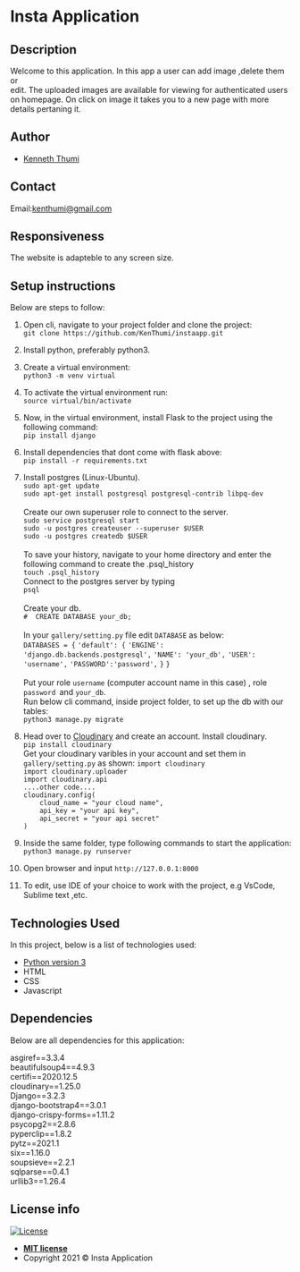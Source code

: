 # Insta Application
## Description
Welcome to this application. In this app a user can add image ,delete them or <br>
edit. The uploaded images are available for viewing for authenticated users <br>
on homepage. On click on image it takes you to a new page with more details pertaning it.<br>



## Author
- [Kenneth Thumi](https://github.com/KenThumi)

## Contact
Email:kenthumi@gmail.com

## Responsiveness
The website is adapteble to any screen size.

## Setup instructions
Below are steps to follow:
1. Open cli, navigate to your project folder and clone the project: <br/>
         `git clone https://github.com/KenThumi/instaapp.git`
2. Install python, preferably python3.
3. Create a virtual environment: <br/>
         `python3 -m venv virtual`
4. To activate the virtual environment run:<br/>
         `source virtual/bin/activate`
5. Now, in the virtual environment, install Flask to the project using the following command:<br/>
         `pip install django`
6. Install dependencies that dont come with flask above:<br/>
         `pip install -r requirements.txt` 
7. Install postgres (Linux-Ubuntu).  
        `sudo apt-get update` <br/>
        `sudo apt-get install postgresql postgresql-contrib libpq-dev` <br>  
 Create our own superuser role to connect to the server. <br>
        `sudo service postgresql start` <br>
        `sudo -u postgres createuser --superuser $USER` <br>
        `sudo -u postgres createdb $USER` <br>  
 To save your history, navigate to your home directory and enter the following command to create the .psql_history  <br>
        `touch .psql_history`  <br>
 Connect to the postgres server by typing <br>
        `psql` <br>  
 Create your db. <br>
        `#  CREATE DATABASE your_db;` <br>  
 In your `gallery/setting.py` file edit `DATABASE` as below:<br>
            `DATABASES = {`
                        `'default': {`
                            `'ENGINE': 'django.db.backends.postgresql',`
                            `'NAME': 'your_db',`
                            `'USER': 'username',`
                            `'PASSWORD':'password',`
                        `}`
                    `}`
        <br>  
 Put your role `username` (computer account name in this case) , role `password `and `your_db`.  
 Run below cli command, inside project folder, to set up the db with our tables: <br/>
            `python3 manage.py migrate`  
8. Head over to [Cloudinary](https://cloudinary.com/) and create an account. Install cloudinary. <br>
                `pip install cloudinary`  
   Get your cloudinary varibles in your account and set them in `gallery/setting.py` as shown:
                            `import cloudinary`  
                            `import cloudinary.uploader`  
                            `import cloudinary.api`  
                            `....other code....`  
                            `cloudinary.config(`   
                            `    cloud_name = "your cloud name",`  
                            `    api_key = "your api key",`   
                            `    api_secret = "your api secret"`  
                            `)`  

9. Inside the same folder,  type following commands to start the application:<br/>
            `python3 manage.py runserver`  
10. Open browser and input `http://127.0.0.1:8000`
11. To edit, use IDE of your choice to work with the project, e.g VsCode, Sublime text ,etc.

## Technologies Used
In this project, below is a list of technologies used:
- [Python version 3](https://www.python.org/)
- HTML
- CSS
- Javascript

## Dependencies
Below are all dependencies for this application: <br>

asgiref==3.3.4  
beautifulsoup4==4.9.3  
certifi==2020.12.5  
cloudinary==1.25.0  
Django==3.2.3  
django-bootstrap4==3.0.1  
django-crispy-forms==1.11.2  
psycopg2==2.8.6  
pyperclip==1.8.2  
pytz==2021.1  
six==1.16.0  
soupsieve==2.2.1  
sqlparse==0.4.1  
urllib3==1.26.4  

## License info
[![License](http://img.shields.io/:license-mit-blue.svg?style=flat-square)](http://badges.mit-license.org)

- **[MIT license](http://opensource.org/licenses/mit-license.php)**
- Copyright 2021 © Insta Application
